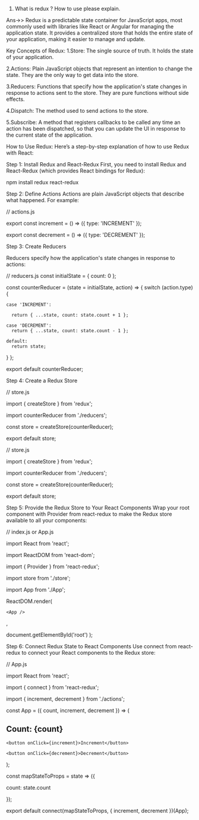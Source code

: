 1. What is redux ? How to use please explain.

Ans->> Redux is a predictable state container for JavaScript apps, most commonly used with libraries like React or Angular for managing the application state. It provides a centralized store that holds the entire state of your application, making it easier to manage and update.

Key Concepts of Redux:
1.Store: The single source of truth. It holds the state of your application.

2.Actions: Plain JavaScript objects that represent an intention to change the state. They are the only way to get data into the store.

3.Reducers: Functions that specify how the application's state changes in response to actions sent to the store. They are pure functions without side effects.

4.Dispatch: The method used to send actions to the store.

5.Subscribe: A method that registers callbacks to be called any time an action has been dispatched, so that you can update the UI in response to the current state of the application.

How to Use Redux:
Here’s a step-by-step explanation of how to use Redux with React:

Step 1: Install Redux and React-Redux
First, you need to install Redux and React-Redux (which provides React bindings for Redux):

npm install redux react-redux


Step 2: Define Actions
Actions are plain JavaScript objects that describe what happened. For example:


// actions.js

export const increment = () => ({
  type: 'INCREMENT'
});


export const decrement = () => ({
  type: 'DECREMENT'
});


Step 3: Create Reducers

Reducers specify how the application's state changes in response to actions:


// reducers.js
const initialState = {
  count: 0
};

const counterReducer = (state = initialState, action) => {
  switch (action.type) {

    case 'INCREMENT':

      return { ...state, count: state.count + 1 };

    case 'DECREMENT':
      return { ...state, count: state.count - 1 };

    default:
      return state;
  }
};

export default counterReducer;



Step 4: Create a Redux Store


// store.js

import { createStore } from 'redux';

import counterReducer from './reducers';

const store = createStore(counterReducer);

export default store;


// store.js


import { createStore } from 'redux';

import counterReducer from './reducers';

const store = createStore(counterReducer);

export default store;


Step 5: Provide the Redux Store to Your React Components
Wrap your root component with Provider from react-redux to make the Redux store available to all your components:



// index.js or App.js

import React from 'react';

import ReactDOM from 'react-dom';

import { Provider } from 'react-redux';

import store from './store';

import App from './App';

ReactDOM.render(

  <Provider store={store}>

    <App />

  </Provider>,

  document.getElementById('root')
);



Step 6: Connect Redux State to React Components
Use connect from react-redux to connect your React components to the Redux store:


// App.js

import React from 'react';

import { connect } from 'react-redux';

import { increment, decrement } from './actions';

const App = ({ count, increment, decrement }) => (

  <div>
    <h2>Count: {count}</h2>

    <button onClick={increment}>Increment</button>

    <button onClick={decrement}>Decrement</button>

  </div>
);


const mapStateToProps = state => ({

  count: state.count
  
});

export default connect(mapStateToProps, { increment, decrement })(App);









